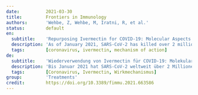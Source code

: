 ```yaml
---
date:          2021-03-30
title:         Frontiers in Immunology
authors:       'Wehbe, Z, Wehbe, M, Iratni, R, et al.'
status:        default
en:
  subtitle:    'Repurposing Ivermectin for COVID-19: Molecular Aspects and Therapeutic Possibilities'
  description: 'As of January 2021, SARS-CoV-2 has killed over 2 million individuals across the world. As such, there is an urgent need for vaccines and therapeutics to reduce the burden of COVID-19. Several vaccines, including mRNA, vector-based vaccines, and inactivated vaccines, have been approved for emergency use in various countries. However, the slow roll-out of vaccines and insufficient global supply remains a challenge to turn the tide of the pandemic. Moreover, vaccines are important tools for preventing the disease but therapeutic tools to treat patients are also needed. As such, since the beginning of the pandemic, repurposed FDA-approved drugs have been sought as potential therapeutic options for COVID-19 due to their known safety profiles and potential anti-viral effects. One of these drugs is ivermectin (IVM), an antiparasitic drug created in the 1970s. IVM later exerted antiviral activity against various viruses including SARS-CoV-2. In this review, we delineate the story of how this antiparasitic drug was eventually identified as a potential treatment option for COVID-19. We review SARS-CoV-2 lifecycle, the role of the nucleocapsid protein, the turning points in past research that provided initial ’hints’ for IVM’s antiviral activity and its molecular mechanism of action- and finally, we culminate with the current clinical findings.'
  tags:        [coronavirus, ivermectin, mechanism of action]
de:
  subtitle:    'Wiederverwendung von Ivermectin für COVID-19: Molekulare Aspekte und therapeutische Möglichkeiten'
  description: 'Bis Januar 2021 hat SARS-CoV-2 weltweit über 2 Millionen Menschen getötet. Es besteht daher ein dringender Bedarf an Impfstoffen und Therapeutika, um die Belastung durch COVID-19 zu verringern. Mehrere Impfstoffe, darunter mRNA, vektorbasierte Impfstoffe und inaktivierte Impfstoffe, sind in verschiedenen Ländern für den Notfalleinsatz zugelassen worden. Die langsame Einführung von Impfstoffen und die unzureichende weltweite Versorgung stellen jedoch nach wie vor eine Herausforderung dar, wenn es darum geht, der Pandemie Einhalt zu gebieten. Darüber hinaus sind Impfstoffe wichtige Instrumente zur Vorbeugung der Krankheit, aber es werden auch therapeutische Instrumente zur Behandlung der Patienten benötigt. So wurden seit Beginn der Pandemie von der FDA zugelassene Medikamente aufgrund ihres bekannten Sicherheitsprofils und ihrer potenziellen antiviralen Wirkung als potenzielle Therapieoptionen für COVID-19 gesucht. Eines dieser Medikamente ist Ivermectin (IVM), ein in den 1970er Jahren entwickeltes Antiparasitikum. Später zeigte IVM eine antivirale Wirkung gegen verschiedene Viren, darunter SARS-CoV-2. In dieser Übersichtsarbeit beschreiben wir, wie dieses Antiparasitikum schließlich als potenzielle Behandlungsoption für COVID-19 identifiziert wurde. Wir geben einen Überblick über den Lebenszyklus von SARS-CoV-2, die Rolle des Nukleokapsidproteins, die Wendepunkte in der bisherigen Forschung, die erste ’Hinweise’ auf die antivirale Aktivität von IVM lieferten, und seinen molekularen Wirkmechanismus - und schließlich kommen wir zu den aktuellen klinischen Ergebnissen.' 
  tags:        [Coronavirus, Ivermectin, Wirkmechanismus]
group:         'Treatments'
credit:        https://doi.org/10.3389/fimmu.2021.663586
---
```

